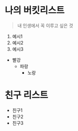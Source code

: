 # 나의 버킷리스트
> 내 인생에서 꼭 이루고 싶은 것
1. 예시1
2. 예시2
3. 예시3

* 빨강
  * 파랑
    * 노랑

# 친구 리스트
* 친구1
* 친구2
* 친구3
